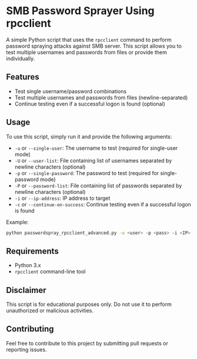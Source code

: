 # SMB Password Sprayer Using rpcclient

A simple Python script that uses the `rpcclient` command to perform password spraying attacks against SMB server.
This script allows you to test multiple usernames and passwords from files or provide them individually.

## Features

* Test single username/password combinations
* Test multiple usernames and passwords from files (newline-separated)
* Continue testing even if a successful logon is found (optional)

## Usage

To use this script, simply run it and provide the following arguments:

* `-u` or `--single-user`: The username to test (required for single-user mode)
* `-U` or `--user-list`: File containing list of usernames separated by newline characters (optional)
* `-p` or `--single-password`: The password to test (required for single-password mode)
* `-P` or `--password-list`: File containing list of passwords separated by newline characters (optional)
* `-i` or `--ip-address`: IP address to target
* `-c` or `--continue-on-success`: Continue testing even if a successful logon is found

Example:
```bash
python passwordspray_rpcclient_advanced.py -u <user> -p <pass> -i <IP>
```
## Requirements

* Python 3.x
* `rpcclient` command-line tool
## Disclaimer

This script is for educational purposes only. Do not use it to perform unauthorized or malicious activities.

## Contributing

Feel free to contribute to this project by submitting pull requests or reporting issues.
